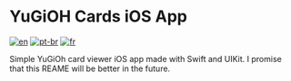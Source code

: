 # YuGiOH Cards iOS App
[![en](https://img.shields.io/badge/lang-en-red.svg)](https://github.com/filipemsilv4/YuGiOH-Cards-iOS-App/blob/master/README.md)
[![pt-br](https://img.shields.io/badge/lang-pt--br-green.svg)](https://github.com/filipemsilv4/YuGiOH-Cards-iOS-App/blob/master/README.pt-br.md)
[![fr](https://img.shields.io/badge/lang-fr-yellow.svg)](https://github.com/filipemsilv4/YuGiOH-Cards-iOS-App/blob/master/README.fr.md)


Simple YuGiOh card viewer iOS app made with Swift and UIKit. I promise that this REAME will be better in the future.